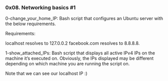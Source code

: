 ### 0x08. Networking basics #1

0-change_your_home_IP: Bash script that configures an Ubuntu server with the
below requirements.

Requirements:

localhost resolves to 127.0.0.2
facebook.com resolves to 8.8.8.8.

1-show_attached_IPs: Bash script that displays all active IPv4 IPs on the
machine it’s executed on. Obviously, the IPs displayed may be different
depending on which machine you are running the script on.

Note that we can see our localhost IP :)